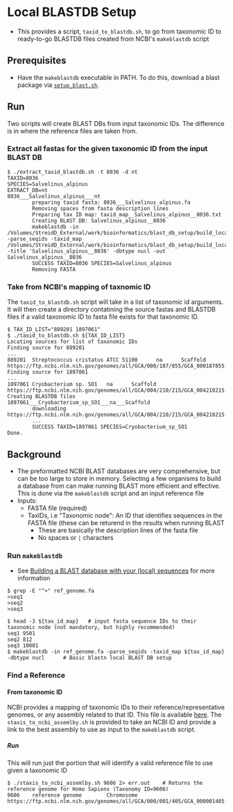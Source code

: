 # Local BLASTDB Setup
* This provides a script, `taxid_to_blastdb.sh`, to go from taxonomic ID to ready-to-go BLASTDB files created from NCBI's `makeblastdb` script

## Prerequisites
* Have the `makeblastdb` executable in PATH. To do this, download a blast package via [`setup_blast.sh`](https://github.com/DavidStreid/bioinformatics/blob/main/blast_db_setup/setup_blast.sh).

## Run
Two scripts will create BLAST DBs from input taxonomic IDs. The difference is in where the reference files are taken from.
### Extract all fastas for the given taxonomic ID from the input BLAST DB
```
$ ./extract_taxid_blastdb.sh -t 8036 -d nt
TAXID=8036
SPECIES=Salvelinus_alpinus
EXTRACT_DB=nt
8036___Salvelinus_alpinus___nt
        preparing taxid fasta: 8036___Salvelinus_alpinus.fa
        Removing spaces from fasta description lines
        Preparing tax ID map: taxid_map__Salvelinus_alpinus__8036.txt
        Creating BLAST DB: Salvelinus_alpinus__8036
        makeblastdb -in /Volumes/StreidD_External/work/bioinformatics/blast_db_setup/build_local/8036___Salvelinus_alpinus___nt/fasta/8036___Salvelinus_alpinus.fa -parse_seqids -taxid_map /Volumes/StreidD_External/work/bioinformatics/blast_db_setup/build_local/8036___Salvelinus_alpinus___nt/fasta/taxid_map__Salvelinus_alpinus__8036.txt -title 'Salvelinus_alpinus__8036' -dbtype nucl -out Salvelinus_alpinus__8036
        SUCCESS TAXID=8036 SPECIES=Salvelinus_alpinus
        Removing FASTA
```

### Take from NCBI's mapping of taxnomic ID
The `taxid_to_blastdb.sh` script will take in a list of taxonomic id arguments. It will then create a directory contatining the source fastas and BLASTDB files if a valid taxonomic ID to fasta file exists for that taxonomic ID.
```
$ TAX_ID_LIST="889201 1897061"
$ ./taxid_to_blastdb.sh ${TAX_ID_LIST}
Locating sources for list of taxonomic IDs
Finding source for 889201
...
889201  Streptococcus cristatus ATCC 51100      na      Scaffold        https://ftp.ncbi.nlm.nih.gov/genomes/all/GCA/000/187/855/GCA_000187855.1_ASM18785v1/GCA_000187855.1_ASM18785v1_genomic.fna.gz
Finding source for 1897061
...
1897061 Cryobacterium sp. SO1   na      Scaffold        https://ftp.ncbi.nlm.nih.gov/genomes/all/GCA/004/210/215/GCA_004210215.1_ASM421021v1/GCA_004210215.1_ASM421021v1_genomic.fna.gz
Creating BLASTDB files
1897061___Cryobacterium_sp_SO1___na___Scaffold
        downloading https://ftp.ncbi.nlm.nih.gov/genomes/all/GCA/004/210/215/GCA_004210215.1_ASM421021v1/GCA_004210215.1_ASM421021v1_genomic.fna.gz
        ...
        SUCCESS TAXID=1897061 SPECIES=Cryobacterium_sp_SO1
Done.
```

## Background
* The preformatted NCBI BLAST databases are very comprehensive, but can be too large to store in memory. Selecting a few organisms to build a database from can make running BLAST more efficient and effective. This is done via the `makeblastdb` script and an input reference file
* Inputs:
  * FASTA file (required)
  * TaxIDs, i.e "Taxonomic node": An ID that identifies sequences in the FASTA file (these can be returend in the results when running BLAST
    * These are basically the description lines of the fasta file
    * No spaces or `|` characters

### Run `makeblastdb`
* See [Building a BLAST database with your (local) sequences](https://www.ncbi.nlm.nih.gov/books/NBK569841/) for more information
```
$ grep -E "^>" ref_genome.fa 
>seq1
>seq2
>seq3

$ head -3 ${tax_id_map}   # input fasta sequence IDs to their taxonomic node (not mandatory, but highly recommended)
seq1 9501
seq2 812
seq3 10001
$ makeblastdb -in ref_genome.fa -parse_seqids -taxid_map ${tax_id_map} -dbtype nucl      # Basic blastn local BLAST DB setup
```
  
### Find a Reference
#### From taxonomic ID
NCBI provides a mapping of taxonomic IDs to their reference/representative genomes, or any assembly related to that ID. This file is available [here](https://ftp.ncbi.nlm.nih.gov/genomes/genbank/assembly_summary_genbank.txt).
The `staxis_to_ncbi_assemlby.sh` is provided to take an NCBI ID and provide a link to the best assembly to use as input to the `makeblastdb` script.
##### Run
This will run just the portion that will identify a valid reference file to use given a taxonomic ID
```
$ ./staxis_to_ncbi_assemlby.sh 9606 2> err.out    # Returns the reference genome for Homo Sapiens (Taxonomy ID=9606)
9606    reference genome        Chromosome      https://ftp.ncbi.nlm.nih.gov/genomes/all/GCA/000/001/405/GCA_000001405.29_GRCh38.p14/GCA_000001405.29_GRCh38.p14_genomic.fna.gz
```

